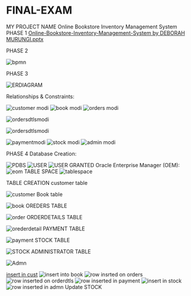 # FINAL-EXAM
 MY PROJECT NAME
Online Bookstore Inventory Management System
PHASE 1
[Online-Bookstore-Inventory-Management-System by DEBORAH MURUNGI.pptx](https://github.com/user-attachments/files/20430333/Online-Bookstore-Inventory-Management-System.by.DEBORAH.MURUNGI.pptx)

PHASE 2

![bpmn](https://github.com/user-attachments/assets/0815ba0f-5cdf-4fcc-9554-e6550d569ba6)

PHASE 3 

![ERDIAGRAM](https://github.com/user-attachments/assets/3b4027a6-8c3a-45be-9bd1-166ccff094c5)

Relationships & Constraints:

![customer modi](https://github.com/user-attachments/assets/a9177f61-25d3-4199-b258-0cfda544e59b)
![book modi](https://github.com/user-attachments/assets/5fde8d2b-2944-4ee9-a626-f534499cff80)
![orders modi](https://github.com/user-attachments/assets/58c58dd8-62d4-49be-9442-80c5f1b170dc)


![ordersdtlsmodi](https://github.com/user-attachments/assets/c10d58d0-4c6c-451e-b313-a04b854af248)

![ordersdtlsmodi](https://github.com/user-attachments/assets/c042cda8-1108-4487-b71f-128d1b230112)

![paymentmodi](https://github.com/user-attachments/assets/9a40180a-29bf-491b-9581-2a615d2848b7)
![stock modi](https://github.com/user-attachments/assets/63fa04d7-aa61-406a-ab3a-898c376dbcff)
![admin modi](https://github.com/user-attachments/assets/ebb2234b-3bcb-4b41-991e-1d24889da012)






PHASE 4 Database Creation:

![PDBS](https://github.com/user-attachments/assets/5a4c7062-5df6-413c-88f8-7cf82b96f59a)
![USER](https://github.com/user-attachments/assets/214949fb-6b1b-4dc4-99fc-8b689603647d)
![USER GRANTED](https://github.com/user-attachments/assets/6ab76039-19b0-4ef5-98ba-562ecbd4c007)
Oracle Enterprise Manager (OEM):
![eom](https://github.com/user-attachments/assets/58bb8861-6a72-41d5-b848-b75d014d0751)
TABLE SPACE
![tablespace](https://github.com/user-attachments/assets/86c6c17d-0c1d-40e9-902e-6cc8780fb6bd)




TABLE CREATION
customer table

![customer](https://github.com/user-attachments/assets/2bb8516d-d683-46ce-b514-d3d8a318cc81)
Book table

![book](https://github.com/user-attachments/assets/8f97e97f-1e89-4656-895f-68673110e298)
OREDERS TABLE

![order](https://github.com/user-attachments/assets/11a90db7-1a9c-411a-8d54-3db91c7ab816)
ORDERDETAILS TABLE

![orederdetail](https://github.com/user-attachments/assets/f625aaad-015d-4470-bca9-c7f67676d084)
PAYMENT TABLE

![payment](https://github.com/user-attachments/assets/1c48467b-bcb2-42e5-bc79-567440ea38bf)
STOCK TABLE

![STOCK](https://github.com/user-attachments/assets/898ae0dd-1c55-4841-b0f7-bc642b653426)
ADMINISTRATOR TABLE

![Admn](https://github.com/user-attachments/assets/0e004162-d706-4259-a81e-7ac4ac2205a7)

[insert in cust](https://github.com/user-attachments/assets/2693d18d-8ce8-4408-a2fe-f80ebbbe7972)
![insert into book](https://github.com/user-attachments/assets/c86c2fd7-0898-427a-864a-0b5cc7c9f989)
![row insrted on orders](https://github.com/user-attachments/assets/df340c5e-f876-4804-bd22-02cf5ad18557)
![row inserted on orderdtls](https://github.com/user-attachments/assets/edcaa74d-ef4f-4a10-af2e-6f4ebab6fa43)
![row inserted in payment](https://github.com/user-attachments/assets/7cb865a8-3408-401b-8183-b9963bef5dd1)
![insert in stock](https://github.com/user-attachments/assets/9a5e8fbd-1aed-4e0c-80a0-f5daac20f0dd)
![row inserted in admn](https://github.com/user-attachments/assets/f1ebcb7f-88ac-4450-81bf-cf0719cc2cee)
Update STOCK

